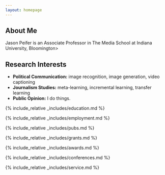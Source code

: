 ```yaml
---
layout: homepage
---
```


## About Me

Jason Peifer is an Associate Professor in The Media School at Indiana University, Bloomington>

## Research Interests

- **Political Communication:** image recognition, image generation, video captioning
- **Journalism Studies:** meta-learning, incremental learning, transfer learning
- **Public Opinion:** I do things.

{% include_relative _includes/education.md %}

{% include_relative _includes/employment.md %}

{% include_relative _includes/pubs.md %}

<!--{% include_relative _includes/art.md %}--> <!-- you can escape this line if you don't have any art examples -->

{% include_relative _includes/grants.md %}

{% include_relative _includes/awards.md %}

{% include_relative _includes/conferences.md %}

{% include_relative _includes/service.md %}
